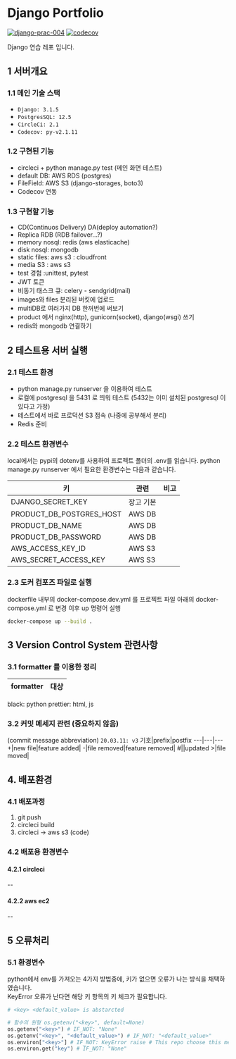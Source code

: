 # Django Portfolio

[![django-prac-004](https://circleci.com/gh/noname2048/django-prac-004.svg?style=shield)](https://circleci.com/gh/noname2048/django-prac-004)
[![codecov](https://codecov.io/gh/noname2048/django-prac-004/branch/main/graph/badge.svg?token=S44312H93C)](https://codecov.io/gh/noname2048/django-prac-004)

Django 연습 레포 입니다.

## 1 서버개요

### 1.1 메인 기술 스택

* `Django: 3.1.5`
* `PostgresSQL: 12.5`
* `CircleCi: 2.1`
* `Codecov: py-v2.1.11`

### 1.2 구현된 기능

* circleci + python manage.py test (메인 화면 테스트)
* default DB: AWS RDS (postgres)
* FileField: AWS S3 (django-storages, boto3)
* Codecov 연동

### 1.3 구현할 기능

* CD(Continuos Delivery) DA(deploy automation?)
* Replica RDB (RDB failover...?)
* memory nosql: redis (aws elasticache)
* disk nosql: mongodb
* static files: aws s3 : cloudfront
* media S3 : aws s3
* test 경험 :unittest, pytest
* JWT 토큰
* 비동기 태스크 큐: celery - sendgrid(mail)
* images와 files 분리된 버킷에 업로드
* multiDB로 여러가지 DB 한꺼번에 써보기
* product 에서 nginx(http), gunicorn(socket), django(wsgi) 쓰기
* redis와 mongodb 연결하기

## 2 테스트용 서버 실행

### 2.1 테스트 환경

* python manage.py runserver 을 이용하여 테스트
* 로컬에 postgresql 을 5431 로 띄워 테스트 (5432는 이미 설치된 postgresql 이 있다고 가정)
* 테스트에서 바로 프로덕션 S3 접속 (나중에 공부해서 분리)
* Redis 준비

### 2.2 테스트 환경변수

local에서는 pypi의 dotenv를 사용하여 프로젝트 폴더의 .env를 읽습니다.
python manage.py runserver 에서 필요한 환경변수는 다음과 같습니다.

키 | 관련 | 비고
---|---|---
DJANGO_SECRET_KEY | 장고 기본
PRODUCT_DB_POSTGRES_HOST | AWS DB
PRODUCT_DB_NAME | AWS DB
PRODUCT_DB_PASSWORD | AWS DB
AWS_ACCESS_KEY_ID | AWS S3
AWS_SECRET_ACCESS_KEY | AWS S3

### 2.3 도커 컴포즈 파일로 실행

dockerfile 내부의 docker-compose.dev.yml 를 프로젝트 파일 아래의 docker-compose.yml 로 변경
이후 up 명령어 실행

```bash
docker-compose up --build .
```

## 3 Version Control System 관련사항

### 3.1 formatter 를 이용한 정리

formatter|대상
---|---
black: python
prettier: html, js

### 3.2 커밋 메세지 관련 (중요하지 않음)

(commit message abbreviation)
`20.03.11: v3`
기호|prefix|postfix
---|---|---
\+|new file|feature added|
\-|file removed|feature removed|
\#||updated
\>|file moved|

## 4. 배포환경

### 4.1 배포과정

1. git push
2. circleci build
3. circleci -> aws s3 (code)
   
### 4.2 배포용 환경변수

#### 4.2.1 circleci

--

#### 4.2.2 aws ec2

--

## 5 오류처리

### 5.1 환경변수

python에서 env를 가져오는 4가지 방법중에, 키가 없으면 오류가 나는 방식을 채택하였습니다. \
KeyError 오류가 난다면 해당 키 항목의 키 체크가 필요합니다.

```python
# <key> <default_value> is abstarcted

# 함수의 원형 os.getenv("<key>", default=None) 
os.getenv("<key>") # IF_NOT: "None"
os.getenv("<key>", "<default_value>") # IF_NOT: "<default_value>"
os.environ["<key>"] # IF_NOT: KeyError raise # This repo choose this method
os.environ.get("key") # IF_NOT: "None"
```
